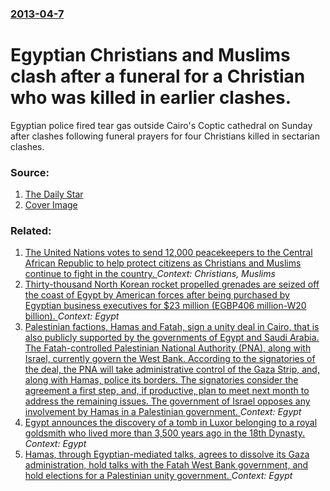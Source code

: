 ### [2013-04-7](/news/2013/04/7/index.md)

# Egyptian Christians and Muslims clash after a funeral for a Christian who was killed in earlier clashes. 

Egyptian police fired tear gas outside Cairo&#39;s Coptic cathedral on Sunday after clashes following funeral prayers for four Christians killed in sectarian clashes.


### Source:

1. [The Daily Star](http://www.dailystar.com.lb/News/Middle-East/2013/Apr-07/212881-clashes-in-cairo-after-funeral-of-egypt-coptic-christians.ashx)
1. [Cover Image](http://www.dailystar.com.lb//dailystar/Pictures/2013/04/07/162852_img650x420_img650x420_crop.jpg)

### Related:

1. [The United Nations votes to send 12,000 peacekeepers to the Central African Republic to help protect citizens as Christians and Muslims continue to fight in the country. ](/news/2014/04/11/the-united-nations-votes-to-send-12-000-peacekeepers-to-the-central-african-republic-to-help-protect-citizens-as-christians-and-muslims-cont.md) _Context: Christians, Muslims_
2. [Thirty-thousand North Korean rocket propelled grenades are seized off the coast of Egypt by American forces after being purchased by Egyptian business executives for $23 million (EGBP406 million-W20 billion). ](/news/2017/10/2/thirty-thousand-north-korean-rocket-propelled-grenades-are-seized-off-the-coast-of-egypt-by-american-forces-after-being-purchased-by-egyptia.md) _Context: Egypt_
3. [Palestinian factions, Hamas and Fatah, sign a unity deal in Cairo, that is also publicly supported by the governments of Egypt and Saudi Arabia. The Fatah-controlled Palestinian National Authority (PNA), along with Israel, currently govern the West Bank. According to the signatories of the deal, the PNA will take administrative control of the Gaza Strip, and, along with Hamas, police its borders. The signatories consider the agreement a first step, and, if productive, plan to meet next month to address the remaining issues. The government of Israel opposes any involvement by Hamas in a Palestinian government. ](/news/2017/10/12/palestinian-factions-hamas-and-fatah-sign-a-unity-deal-in-cairo-that-is-also-publicly-supported-by-the-governments-of-egypt-and-saudi-ara.md) _Context: Egypt_
4. [Egypt announces the discovery of a tomb in Luxor belonging to a royal goldsmith who lived more than 3,500 years ago in the 18th Dynasty. ](/news/2017/09/9/egypt-announces-the-discovery-of-a-tomb-in-luxor-belonging-to-a-royal-goldsmith-who-lived-more-than-3-500-years-ago-in-the-18th-dynasty.md) _Context: Egypt_
5. [Hamas, through Egyptian-mediated talks, agrees to dissolve its Gaza administration, hold talks with the Fatah West Bank government, and hold elections for a Palestinian unity government. ](/news/2017/09/17/hamas-through-egyptian-mediated-talks-agrees-to-dissolve-its-gaza-administration-hold-talks-with-the-fatah-west-bank-government-and-hold.md) _Context: Egypt_
